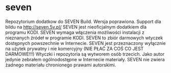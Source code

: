 # seven
Repozytorium dodatkow do SEVEN Build. Wersja poprawiona. Support dla bildu na http://seven.5v.pl/
SEVEN jest nieoficjalnym dodatkiem dla programu KODI. SEVEN wymaga włączenia możliwości instalacji z nieznanych źródeł w programie KODI.
SEVEN to zbiór darmowych wtyczek dostępnych powszechnie w Internecie. SEVEN jest przeznaczony wyłącznie na użytek prywatny i nie komercyjny (NIE PŁAĆ ZA COŚ CO JEST DARMOWE!!!) Wtyczki i repozytoria są wytworem osób trzecich. Jako autor jedynie zebrałem ogólnodostępne w Internecie materiały.
SEVEN nie zwiera żadnego materiału chronionego prawami autorskimi.
